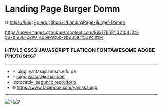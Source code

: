 # Landing Page Burger Domm
:globe_with_meridians: https://luiggi-piero.github.io/LandingPage-Burger-Domm/
</br>

https://user-images.githubusercontent.com/86317658/132104624-597b1938-2200-495e-9c6b-8b935a14509c.mp4

### HTML5 CSS3 JAVASCRIPT FLATICON FONTAWESOME ADOBE PHOTOSHOP
___
- :fire: luiggi.yantas@unmsm.edu.pe
- :fire: luiggiyantas@gmail.com
- :octocat:[Mi segundo repositorio](https://github.com/LuiggiCF/SistemaEstacionamiento "LuiggiCF")
- :globe_with_meridians: <https://www.facebook.com/yantas.luiggi>
___

![1](https://user-images.githubusercontent.com/86317658/132104763-6c717853-87b1-480c-84ad-ca4ba5a0fdab.png)
![2](https://user-images.githubusercontent.com/86317658/132104767-a4db1687-ba16-4f13-b22a-688333825cd9.png)
